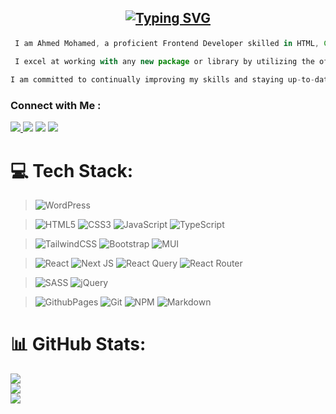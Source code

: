 ## <p align="center"> [![Typing SVG](https://readme-typing-svg.herokuapp.com?font=Fira+Code&weight=500&size=32&pause=1000&background=070B0E00&center=true&vCenter=true&random=true&width=435&lines=Ahmed+Mohamed)](https://git.io/typing-svg)
</p>

  
```js
 I am Ahmed Mohamed, a proficient Frontend Developer skilled in HTML, CSS, JavaScript, React, Next.js 14, Bootstrap, Tailwind CSS, MUI, and WordPress. I have a strong passion for continuous learning and self-education, and I enjoy exploring new ways to solve problems.

 I excel at working with any new package or library by utilizing the official documentation, thanks to my experience in researching and dealing with various libraries. I also have experience in managing Salla stores, where I can customize themes and modify CSS and JavaScript to meet project needs.

I am committed to continually improving my skills and staying up-to-date with the latest frontend development technologies.

```

### Connect with Me :

<a href="mailto:ahmedmohamedprofile@gmail.com" target="_blank"><img src="https://img.shields.io/badge/-Ahmed%20Mohamed-0077B5?style=for-the-badge&logo=Gmail&logoColor=red"/>
</a>  <a href="https://www.linkedin.com/in/ahmed-mohamed-ag/" target="_blank"><img src="https://img.shields.io/badge/-Ahmed%20Mohamed-0077B5?style=for-the-badge&logo=Linkedin&logoColor=white"/></a>
<a href="https://wa.me/201151101537" target="_blank"><img src="https://img.shields.io/badge/-Ahmed%20Mohamed-238636?style=for-the-badge&logo=Whatsapp&logoColor=white"/></a>
<a href="https://www.youtube.com/@Web_3_dev" target="_blank"><img src="https://img.shields.io/badge/-Ahmed%20Mohamed-red?style=for-the-badge&logo=Youtube&logoColor=white"/></a>

# 💻 Tech Stack:
>![WordPress](https://img.shields.io/badge/WordPress-%23117AC9.svg?style=for-the-badge&logo=WordPress&logoColor=white)

>![HTML5](https://img.shields.io/badge/html5-%23E34F26.svg?style=for-the-badge&logo=html5&logoColor=white) 
![CSS3](https://img.shields.io/badge/css3-%231572B6.svg?style=for-the-badge&logo=css3&logoColor=white) 
![JavaScript](https://img.shields.io/badge/javascript-%23323330.svg?style=for-the-badge&logo=javascript&logoColor=%23F7DF1E)
![TypeScript](https://img.shields.io/badge/typescript-%23007ACC.svg?style=for-the-badge&logo=typescript&logoColor=white)  

>![TailwindCSS](https://img.shields.io/badge/tailwindcss-%2338B2AC.svg?style=for-the-badge&logo=tailwind-css&logoColor=white) 
![Bootstrap](https://img.shields.io/badge/bootstrap-%238511FA.svg?style=for-the-badge&logo=bootstrap&logoColor=white)
![MUI](https://img.shields.io/badge/MUI-%230081CB.svg?style=for-the-badge&logo=mui&logoColor=white)  

>![React](https://img.shields.io/badge/react-%2320232a.svg?style=for-the-badge&logo=react&logoColor=%2361DAFB)
![Next JS](https://img.shields.io/badge/Next-black?style=for-the-badge&logo=next.js&logoColor=white) 
![React Query](https://img.shields.io/badge/-React%20Query-FF4154?style=for-the-badge&logo=react%20query&logoColor=white) 
![React Router](https://img.shields.io/badge/React_Router-CA4245?style=for-the-badge&logo=react-router&logoColor=white) 

>![SASS](https://img.shields.io/badge/SASS-hotpink.svg?style=for-the-badge&logo=SASS&logoColor=white) 
![jQuery](https://img.shields.io/badge/jquery-%230769AD.svg?style=for-the-badge&logo=jquery&logoColor=white) 

>![GithubPages](https://img.shields.io/badge/github%20pages-121013?style=for-the-badge&logo=github&logoColor=white) 
![Git](https://img.shields.io/badge/git-%23F05033.svg?style=for-the-badge&logo=git&logoColor=white) 
![NPM](https://img.shields.io/badge/NPM-%23CB3837.svg?style=for-the-badge&logo=npm&logoColor=white)
![Markdown](https://img.shields.io/badge/markdown-%23000000.svg?style=for-the-badge&logo=markdown&logoColor=white) 

# 📊 GitHub Stats:
![](https://github-readme-stats.vercel.app/api?username=ahmedmohamedag&theme=dark&hide_border=false&include_all_commits=false&count_private=false)<br/>
![](https://github-readme-streak-stats.herokuapp.com/?user=ahmedmohamedag&theme=dark&hide_border=false)<br/>
![](https://github-readme-stats.vercel.app/api/top-langs/?username=ahmedmohamedag&theme=dark&hide_border=false&include_all_commits=false&count_private=false&layout=compact)

